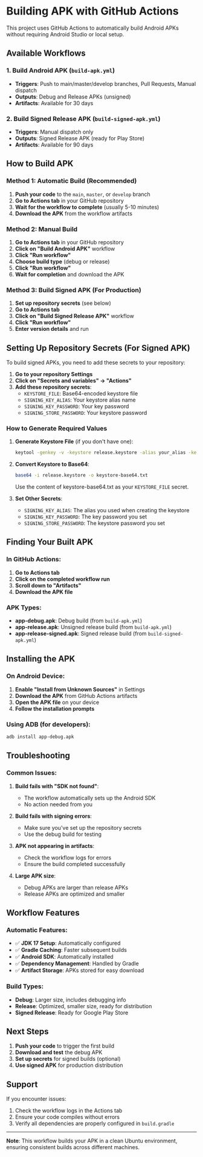 # Building APK with GitHub Actions

This project uses GitHub Actions to automatically build Android APKs without requiring Android Studio or local setup.

## Available Workflows

### 1. Build Android APK (`build-apk.yml`)
- **Triggers**: Push to main/master/develop branches, Pull Requests, Manual dispatch
- **Outputs**: Debug and Release APKs (unsigned)
- **Artifacts**: Available for 30 days

### 2. Build Signed Release APK (`build-signed-apk.yml`)
- **Triggers**: Manual dispatch only
- **Outputs**: Signed Release APK (ready for Play Store)
- **Artifacts**: Available for 90 days

## How to Build APK

### Method 1: Automatic Build (Recommended)
1. **Push your code** to the `main`, `master`, or `develop` branch
2. **Go to Actions tab** in your GitHub repository
3. **Wait for the workflow to complete** (usually 5-10 minutes)
4. **Download the APK** from the workflow artifacts

### Method 2: Manual Build
1. **Go to Actions tab** in your GitHub repository
2. **Click on "Build Android APK"** workflow
3. **Click "Run workflow"**
4. **Choose build type** (debug or release)
5. **Click "Run workflow"**
6. **Wait for completion** and download the APK

### Method 3: Build Signed APK (For Production)
1. **Set up repository secrets** (see below)
2. **Go to Actions tab**
3. **Click on "Build Signed Release APK"** workflow
4. **Click "Run workflow"**
5. **Enter version details** and run

## Setting Up Repository Secrets (For Signed APK)

To build signed APKs, you need to add these secrets to your repository:

1. **Go to your repository Settings**
2. **Click on "Secrets and variables" → "Actions"**
3. **Add these repository secrets**:
   - `KEYSTORE_FILE`: Base64-encoded keystore file
   - `SIGNING_KEY_ALIAS`: Your keystore alias name
   - `SIGNING_KEY_PASSWORD`: Your key password
   - `SIGNING_STORE_PASSWORD`: Your keystore password

### How to Generate Required Values

1. **Generate Keystore File** (if you don't have one):
   ```bash
   keytool -genkey -v -keystore release.keystore -alias your_alias -keyalg RSA -keysize 2048 -validity 10000
   ```

2. **Convert Keystore to Base64**:
   ```bash
   base64 -i release.keystore -o keystore-base64.txt
   ```
   Use the content of keystore-base64.txt as your `KEYSTORE_FILE` secret.

3. **Set Other Secrets**:
   - `SIGNING_KEY_ALIAS`: The alias you used when creating the keystore
   - `SIGNING_KEY_PASSWORD`: The key password you set
   - `SIGNING_STORE_PASSWORD`: The keystore password you set

## Finding Your Built APK

### In GitHub Actions:
1. **Go to Actions tab**
2. **Click on the completed workflow run**
3. **Scroll down to "Artifacts"**
4. **Download the APK file**

### APK Types:
- **app-debug.apk**: Debug build (from `build-apk.yml`)
- **app-release.apk**: Unsigned release build (from `build-apk.yml`)
- **app-release-signed.apk**: Signed release build (from `build-signed-apk.yml`)

## Installing the APK

### On Android Device:
1. **Enable "Install from Unknown Sources"** in Settings
2. **Download the APK** from GitHub Actions artifacts
3. **Open the APK file** on your device
4. **Follow the installation prompts**

### Using ADB (for developers):
```bash
adb install app-debug.apk
```

## Troubleshooting

### Common Issues:

1. **Build fails with "SDK not found"**:
   - The workflow automatically sets up the Android SDK
   - No action needed from you

2. **Build fails with signing errors**:
   - Make sure you've set up the repository secrets
   - Use the debug build for testing

3. **APK not appearing in artifacts**:
   - Check the workflow logs for errors
   - Ensure the build completed successfully

4. **Large APK size**:
   - Debug APKs are larger than release APKs
   - Release APKs are optimized and smaller

## Workflow Features

### Automatic Features:
- ✅ **JDK 17 Setup**: Automatically configured
- ✅ **Gradle Caching**: Faster subsequent builds
- ✅ **Android SDK**: Automatically installed
- ✅ **Dependency Management**: Handled by Gradle
- ✅ **Artifact Storage**: APKs stored for easy download

### Build Types:
- **Debug**: Larger size, includes debugging info
- **Release**: Optimized, smaller size, ready for distribution
- **Signed Release**: Ready for Google Play Store

## Next Steps

1. **Push your code** to trigger the first build
2. **Download and test** the debug APK
3. **Set up secrets** for signed builds (optional)
4. **Use signed APK** for production distribution

## Support

If you encounter issues:
1. Check the workflow logs in the Actions tab
2. Ensure your code compiles without errors
3. Verify all dependencies are properly configured in `build.gradle`

---

**Note**: This workflow builds your APK in a clean Ubuntu environment, ensuring consistent builds across different machines. 